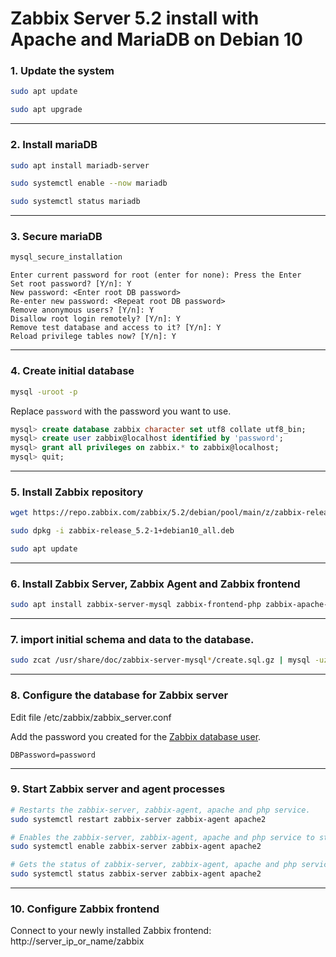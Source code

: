 # Zabbix Server 5.2 install with Apache and MariaDB on Debian 10

### 1. Update the system

```bash
sudo apt update

sudo apt upgrade
```

------

### 2. Install mariaDB

```bash
sudo apt install mariadb-server

sudo systemctl enable --now mariadb

sudo systemctl status mariadb
```

------

### 3. Secure mariaDB

```bash
mysql_secure_installation
```

```
Enter current password for root (enter for none): Press the Enter
Set root password? [Y/n]: Y
New password: <Enter root DB password>
Re-enter new password: <Repeat root DB password>
Remove anonymous users? [Y/n]: Y
Disallow root login remotely? [Y/n]: Y
Remove test database and access to it? [Y/n]: Y
Reload privilege tables now? [Y/n]: Y
```

------

### 4. Create initial database

```bash
mysql -uroot -p
```

Replace `password` with the password you want to use.

```sql
mysql> create database zabbix character set utf8 collate utf8_bin;
mysql> create user zabbix@localhost identified by 'password';
mysql> grant all privileges on zabbix.* to zabbix@localhost;
mysql> quit;
```

------

### 5. Install Zabbix repository

```bash
wget https://repo.zabbix.com/zabbix/5.2/debian/pool/main/z/zabbix-release/zabbix-release_5.2-1+debian10_all.deb

sudo dpkg -i zabbix-release_5.2-1+debian10_all.deb

sudo apt update
```

------

### 6. Install Zabbix Server, Zabbix Agent and Zabbix frontend

```bash
sudo apt install zabbix-server-mysql zabbix-frontend-php zabbix-apache-conf zabbix-agent
```

------

### 7. import initial schema and data to the database.

```bash
sudo zcat /usr/share/doc/zabbix-server-mysql*/create.sql.gz | mysql -uzabbix -p zabbix
```

------

### 8. Configure the database for Zabbix server

Edit file /etc/zabbix/zabbix_server.conf

Add the password you created for the [Zabbix database user](#4-create-initial-database).

```
DBPassword=password
```
------

### 9. Start Zabbix server and agent processes

```bash
# Restarts the zabbix-server, zabbix-agent, apache and php service.
sudo systemctl restart zabbix-server zabbix-agent apache2

# Enables the zabbix-server, zabbix-agent, apache and php service to start automatically after a reboot.
sudo systemctl enable zabbix-server zabbix-agent apache2

# Gets the status of zabbix-server, zabbix-agent, apache and php service.
sudo systemctl status zabbix-server zabbix-agent apache2
```

------

### 10. Configure Zabbix frontend

Connect to your newly installed Zabbix frontend: http://server_ip_or_name/zabbix

